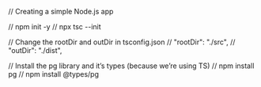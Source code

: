 // Creating a simple Node.js app

// npm init -y
// npx tsc --init

// Change the rootDir and outDir in tsconfig.json
// "rootDir": "./src",
// "outDir": "./dist",

// Install the pg library and it’s types (because we’re using TS)
// npm install pg
// npm install @types/pg
